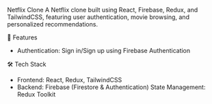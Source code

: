 Netflix Clone
A Netflix clone built using React, Firebase, Redux, and TailwindCSS, featuring user authentication, movie browsing, and personalized recommendations.

🚀 Features
 - Authentication: Sign in/Sign up using Firebase Authentication
 
🛠 Tech Stack
- Frontend: React, Redux, TailwindCSS
- Backend: Firebase (Firestore & Authentication)
 State Management: Redux Toolkit
